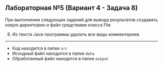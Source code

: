 ## Лабораторная №5 (Вариант 4 - Задача 8)

При выполнении следующих заданий для вывода результатов создавать новую директорию и файл средствами класса File

8.	Из текста Java-программы удалить все виды комментариев.

---

- Код находится в папке `src`
- Исходный файл находится в папке `data`
- Обработанный файл находится в папке `output`